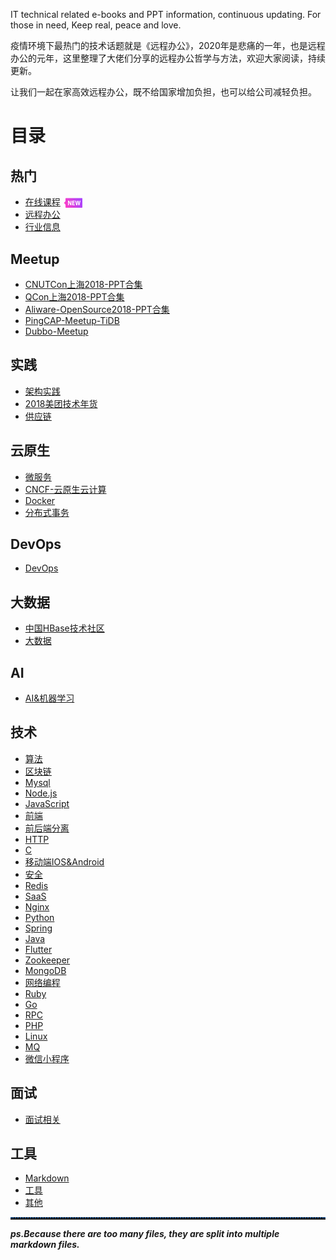 IT technical related e-books and PPT information, continuous updating.
For those in need, Keep real, peace and love.

疫情环境下最热门的技术话题就是《远程办公》，2020年是悲痛的一年，也是远程办公的元年，这里整理了大佬们分享的远程办公哲学与方法，欢迎大家阅读，持续更新。

让我们一起在家高效远程办公，既不给国家增加负担，也可以给公司减轻负担。

# 目录
## 热门
* [在线课程](md/onlineCourse.md)<img src="icon/new.png" alt="new" width="30" height="16" style="content: '';width: 30px;height: 16px;background-size: contain;display: inline-block;vertical-align: middle;margin-left: 5px;" />
* [远程办公](md/telecommuting.md)
* [行业信息](md/hangye.md)
## Meetup
* [CNUTCon上海2018-PPT合集](md/cnutcon2018.md)
* [QCon上海2018-PPT合集](md/qconsh2018.md)
* [Aliware-OpenSource2018-PPT合集](md/aliwareOpenSource2018.md)
* [PingCAP-Meetup-TiDB](md/pingcap-meetup.md)
* [Dubbo-Meetup](md/dubbo-meetup.md)
## 实践
* [架构实践](md/architectural-practice.md)
* [2018美团技术年货](md/meituan2018.md)
* [供应链](md/scm.md)
## 云原生
* [微服务](md/micro-service.md)
* [CNCF-云原生云计算](md/cncf.md)
* [Docker](md/docker.md)
* [分布式事务](md/distributed-transaction.md)
## DevOps
* [DevOps](md/devops.md)
## 大数据
* [中国HBase技术社区](md/hbase-group-meetup.md)
* [大数据](md/bigdata.md)
## AI
* [AI&机器学习](md/ai.md)
## 技术
* [算法](md/algorithm.md)
* [区块链](md/block-chain.md)
* [Mysql](md/mysql.md)
* [Node.js](md/nodejs.md)
* [JavaScript](md/javascript.md)
* [前端](md/front-end.md)
* [前后端分离](md/front-end.md#前后端分离)
* [HTTP](md/http.md)
* [C](md/c.md)
* [移动端IOS&Android](md/ios-android.md)
* [安全](md/security.md)
* [Redis](md/redis.md)
* [SaaS](md/saas.md)
* [Nginx](md/nginx.md)
* [Python](md/python.md)
* [Spring](md/spring.md)
* [Java](md/java.md)
* [Flutter](md/flutter.md)
* [Zookeeper](md/zookeeper.md)
* [MongoDB](md/mongodb.md)
* [网络编程](md/network-programming.md)
* [Ruby](md/ruby.md)
* [Go](md/go.md)
* [RPC](md/rpc.md)
* [PHP](md/php.md)
* [Linux](md/linux.md)
* [MQ](md/mq.md)
* [微信小程序](md/wechat.md)
## 面试
* [面试相关](md/interview.md)
## 工具
* [Markdown](md/markdown.md)
* [工具](md/tools.md)
* [其他](md/other.md)

<hr style=" height:2px;border:none;border-top:2px dotted #185598;" />

**_ps.Because there are too many files, they are split into multiple markdown files._**







